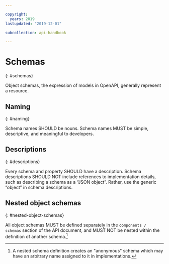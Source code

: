 ```yaml
---

copyright:
  years: 2019
lastupdated: "2019-12-01"

subcollection: api-handbook

---
```


# Schemas
{: #schemas}

Object schemas, the expression of models in OpenAPI, generally represent a resource.

## Naming
{: #naming}

Schema names SHOULD be nouns. Schema names MUST be simple, descriptive, and meaningful to
developers.

## Descriptions
{: #descriptions}

Every schema and property SHOULD have a description. Schema descriptions SHOULD NOT include
references to implementation details, such as describing a schema as a “JSON object”. Rather, use
the generic “object” in schema descriptions.

## Nested object schemas
{: #nested-object-schemas}

All object schemas MUST be defined separately in the `components / schemas` section of the API
document, and MUST NOT be nested within the definition of another schema.[^no-nested-schemas]

[^no-nested-schemas]: A nested schema definition creates an "anonymous" schema which may have
   an arbitrary name assigned to it in implementations.
